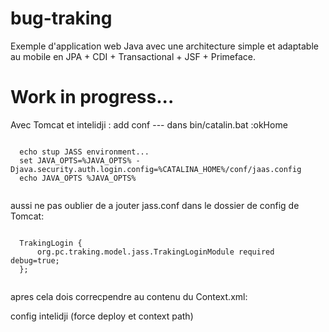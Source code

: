 # bug-traking
Exemple d'application web Java avec une architecture simple et adaptable au mobile en JPA + CDI + Transactional + JSF + Primeface.

# Work in progress...

Avec Tomcat et intelidji :
add conf --- dans bin/catalin.bat
:okHome

  <pre><code>
  echo stup JASS environment...
  set JAVA_OPTS=%JAVA_OPTS% -Djava.security.auth.login.config=%CATALINA_HOME%/conf/jaas.config
  echo JAVA_OPTS %JAVA_OPTS%
  </pre></code>

aussi ne pas oublier de a jouter jass.conf dans le dossier de config de Tomcat:
  <pre><code>
  TrakingLogin {
      org.pc.traking.model.jass.TrakingLoginModule required debug=true;
  };
  </pre></code>

apres cela dois correcpendre au contenu du Context.xml:
 <?xml version="1.0" encoding="UTF-8"?>
 <Context antiJARLocking="true" path="/e-authentication">
  <Realm appName="TrakingLogin" className="org.apache.catalina.realm.JAASRealm"
         roleClassNames="org.pc.traking.model.jass.RolePrincipal" userClassNames="org.pc.traking.model.jass.UserPrincipal"/>
 </Context>

config intelidji (force deploy et context path)
